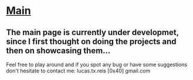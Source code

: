 # [Main](https://lucas-t-reis.github.io/portfolio/)
## The main page is currently under developmet, since I first thought on doing the projects and then on showcasing them... ##
Feel free to play around and if you spot any bug or have some suggestions don't hesitate to contact me: lucas.tx.reis [0x40] gmail.com
